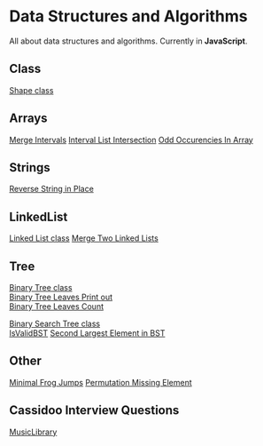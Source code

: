 # Data Structures and Algorithms
All about data structures and algorithms.
Currently in **JavaScript**.
## Class
[Shape class](JS/Class/Shape.js)
## Arrays
[Merge Intervals](JS/Arrays/MergeIntervals.js)
[Interval List Intersection](JS/Arrays/IntervelIntersection.js)
[Odd Occurencies In Array](JS/Arrays/OddOccurencesInArray.js)

## Strings
[Reverse String in Place](JS/Strings/ReverseString.js)

## LinkedList
[Linked List class](JS/LinkedList/LinkedList.mjs)
[Merge Two Linked Lists](JS/LinkedList/MergeTwoLists.mjs)

## Tree
[Binary Tree class](JS/Tree/BinaryTreeClass.mjs)  
[Binary Tree Leaves Print out](JS/Tree/BinaryTreeLeaves.mjs)  
[Binary Tree Leaves Count](JS/Tree/BinaryTreeLeaves.mjs)  

[Binary Search Tree class](JS/Tree/BinarySearchTree/BinarySearchTree.mjs)  
[IsValidBST]()
[Second Largest Element in BST](/Users/Alexa/Documents/GitHub/algorithms/JS/Tree/BinarySearchTree/SecondLargestElement.mjs)

## Other
[Minimal Frog Jumps](JS/Other/FrogJmp.js)
[Permutation Missing Element](JS/Other/PermMissingElem.js)

## Cassidoo Interview Questions
[MusicLibrary](JS/cassidoo/musicLibrary.js)
